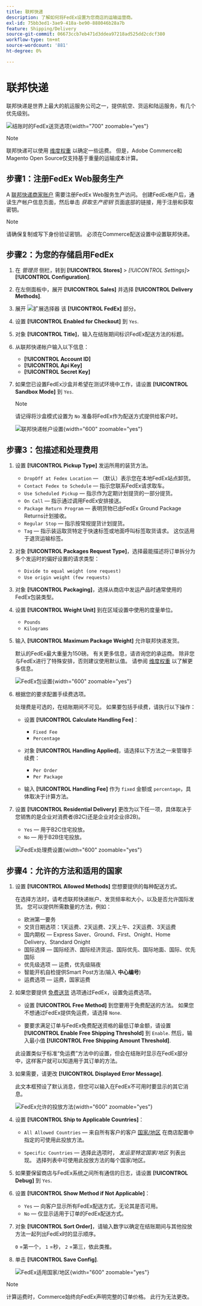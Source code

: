 ```yaml
---
title: 联邦快递
description: 了解如何将FedEx设置为您商店的运输运营商。
exl-id: 75bb3ed1-3ae9-418a-be90-888046b28a7b
feature: Shipping/Delivery
source-git-commit: 06673ccb7eb471d3ddea97218ad525dd2cdcf380
workflow-type: tm+mt
source-wordcount: '881'
ht-degree: 0%

---
```


# 联邦快递

联邦快递是世界上最大的航运服务公司之一，提供航空、货运和陆运服务，有几个优先级别。

![结账时的FedEx送货选项](./assets/storefront-checkout-shipping-fedex.png){width="700" zoomable="yes"}

>[!NOTE]
>
>联邦快递可以使用 [维度权重](carriers.md#dimensional-weight) 以确定一些运费。 但是，Adobe Commerce和Magento Open Source仅支持基于重量的运输成本计算。

## 步骤1：注册FedEx Web服务生产

A [联邦快递商家账户][1] 需要注册FedEx Web服务生产访问。 创建FedEx帐户后，通读生产帐户信息页面，然后单击 _获取生产密钥_ 页面底部的链接，用于注册和获取密钥。

>[!NOTE]
>
>请确保复制或写下身份验证密钥。 必须在Commerce配送设置中设置联邦快递。

## 步骤2：为您的存储启用FedEx

1. 在 _管理员_ 侧栏，转到 **[!UICONTROL Stores]** > _[!UICONTROL Settings]_>**[!UICONTROL Configuration]**.

1. 在左侧面板中，展开 **[!UICONTROL Sales]** 并选择 **[!UICONTROL Delivery Methods]**.

1. 展开 ![扩展选择器](../assets/icon-display-expand.png) 该 **[!UICONTROL FedEx]** 部分。

1. 设置 **[!UICONTROL Enabled for Checkout]** 到 `Yes`.

1. 对象 **[!UICONTROL Title]**，输入在结账期间标识FedEx配送方法的标题。

1. 从联邦快递帐户输入以下信息：

   - **[!UICONTROL Account ID]**
   - **[!UICONTROL Api Key]**
   - **[!UICONTROL Secret Key]**

1. 如果您已设置FedEx沙盒并希望在测试环境中工作，请设置 **[!UICONTROL Sandbox Mode]** 到 `Yes`.

   >[!NOTE]
   >
   >请记得将沙盒模式设置为 `No` 准备将FedEx作为配送方式提供给客户时。

   ![联邦快递帐户设置](../configuration-reference/sales/assets/delivery-methods-fedex-account-settings.png){width="600" zoomable="yes"}

## 步骤3：包描述和处理费用

1. 设置 **[!UICONTROL Pickup Type]** 发运所用的装货方法。

   - `DropOff at Fedex Location`  — （默认）表示您在本地FedEx站点卸货。
   - `Contact Fedex to Schedule`  — 指示您联系FedEx请求取车。
   - `Use Scheduled Pickup`  — 指示作为定期计划提货的一部分提货。
   - `On Call`  — 指示通过调用FedEx安排接送。
   - `Package Return Program`  — 表明货物已由FedEx Ground Package Returns计划接收。
   - `Regular Stop`  — 指示按常规提货计划提货。
   - `Tag`  — 指示装运取货特定于快速标签或地面呼叫标签取货请求。 这仅适用于退货运输标签。

1. 对象 **[!UICONTROL Packages Request Type]**，选择最能描述将订单拆分为多个发运时的偏好设置的请求类型：

   - `Divide to equal weight (one request)`
   - `Use origin weight (few requests)`

1. 对象 **[!UICONTROL Packaging]**，选择从商店中发运产品时通常使用的FedEx包装类型。

1. 设置 **[!UICONTROL Weight Unit]** 到在区域设置中使用的度量单位。

   - `Pounds`
   - `Kilograms`

1. 输入 **[!UICONTROL Maximum Package Weight]** 允许联邦快递发货。

   默认的FedEx最大重量为150磅。 有关更多信息，请咨询您的承运商。 除非您与FedEx进行了特殊安排，否则建议使用默认值。 请参阅 [维度权重](carriers.md#dimensional-weight) 以了解更多信息。

   ![FedEx包设置](../configuration-reference/sales/assets/delivery-methods-fedex-packaging.png){width="600" zoomable="yes"}

1. 根据您的要求配置手续费选项。

   处理费是可选的，在结账期间不可见。 如果要包括手续费，请执行以下操作：

   - 设置 **[!UICONTROL Calculate Handling Fee]**：

      - `Fixed Fee`
      - `Percentage`

   - 对象 **[!UICONTROL Handling Applied]**，请选择以下方法之一来管理手续费：

      - `Per Order`
      - `Per Package`

   - 输入 **[!UICONTROL Handling Fee]** 作为 `fixed` 金额或 `percentage`，具体取决于计算方法。

1. 设置 **[!UICONTROL Residential Delivery]** 更改为以下任一项，具体取决于您销售的是企业对消费者(B2C)还是企业对企业(B2B)。

   - `Yes`  — 用于B2C住宅投放。
   - `No`  — 用于B2B住宅投放。

   ![FedEx处理费设置](../configuration-reference/sales/assets/delivery-methods-fedex-handling-fee.png){width="600" zoomable="yes"}

## 步骤4：允许的方法和适用的国家

1. 设置 **[!UICONTROL Allowed Methods]** 您想要提供的每种配送方式。

   在选择方法时，请考虑联邦快递帐户、发货频率和大小，以及是否允许国际发货。 您可以提供所需数量的方法，例如：

   - 欧洲第一要务
   - 交货日期选项：1天运费、2天运费、2天上午、2天运费、3天运费
   - 国内期权 — Express Saver、Ground、First、Onight、Home Delivery、Standard Onight
   - 国际选择 — 国际经济、国际经济货运、国际优先、国际地面、国际、优先国际
   - 优先级选项 — 运费，优先级隔夜
   - 智能开机自检提供Smart Post方法(输入 **中心编号**)
   - 运费选项 — 运费，国家运费

1. 如果您要提供 [免费送货](shipping-free.md) 选项通过FedEx，设置免运费选项。

   - 设置 **[!UICONTROL Free Method]** 到您要用于免费配送的方法。 如果您不想通过FedEx提供免运费，请选择 `None`.

   - 要要求满足订单与FedEx免费配送资格的最低订单金额，请设置 **[!UICONTROL Enable Free Shipping Threshold]** 到 `Enable`. 然后，输入最小值 **[!UICONTROL Free Shipping Amount Threshold]**.

   此设置类似于标准“免运费”方法中的设置，但会在结账时显示在FedEx部分中，这样客户就可以知道用于其订单的方法。

1. 如果需要，请更改 **[!UICONTROL Displayed Error Message]**.

   此文本框预设了默认消息，但您可以输入在FedEx不可用时要显示的其它消息。

   ![FedEx允许的投放方法](../configuration-reference/sales/assets/delivery-methods-fedex-delivery-methods.png){width="600" zoomable="yes"}

1. 设置 **[!UICONTROL Ship to Applicable Countries]**：

   - `All Allowed Countries`  — 来自所有客户的客户 [国家/地区](../getting-started/store-details.md#country-options) 在商店配置中指定的可使用此投放方法。

   - `Specific Countries`  — 选择此选项时， _发运至特定国家/地区_ 列表出现。 选择列表中可使用此投放方法的每个国家/地区。

1. 如果要保留商店与FedEx系统之间所有通信的日志，请设置 **[!UICONTROL Debug]** 到 `Yes`.

1. 设置 **[!UICONTROL Show Method if Not Applicable]**：

   - `Yes`  — 向客户显示所有FedEx配送方式，无论其是否可用。
   - `No`  — 仅显示适用于订单的FedEx配送方式。

1. 对象 **[!UICONTROL Sort Order]**，请输入数字以确定在结账期间与其他投放方法一起列出FedEx时的显示顺序。

   `0` =第一个， `1` =秒， `2` =第三，依此类推。

1. 单击 **[!UICONTROL Save Config]**.

   ![FedEx适用国家/地区](../configuration-reference/sales/assets/delivery-methods-fedex-applicable-countries.png){width="600" zoomable="yes"}

>[!NOTE]
>
>计算运费时，Commerce始终向FedEx声明完整的订单价格。 此行为无法更改。

[1]: https://www.fedex.com/login/web/jsp/contactInfo1.jsp

